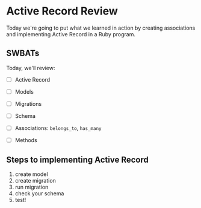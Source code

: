# Active Record Review

Today we're going to put what we learned in action by creating associations and implementing Active Record in a Ruby program. 

## SWBATs

Today, we'll review: 
- [ ] Active Record
- [ ] Models
- [ ] Migrations
- [ ] Schema
- [ ] Associations: `belongs_to`, `has_many`
- [ ] Methods


## Steps to implementing Active Record
1. create model
2. create migration
3. run migration
4. check your schema
5. test!

